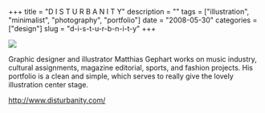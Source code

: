 +++
title = "D I S T U R B A N I T Y"
description = ""
tags = ["illustration", "minimalist", "photography", "portfolio"]
date = "2008-05-30"
categories = ["design"]
slug = "d-i-s-t-u-r-b-n-i-t-y"
+++


 

  <div id="screens-thumbs" class="clearfix">
    <div class="txt-center" id="design-submission"><a href="http://www.disturbanity.com/"><img id='bluga-thumbnail-1280' class='bluga-thumbnail large' src='http://media.konigi.com/bluga/
wt483fe605cc436.jpg'/></a></div>  
  </div>   
<p>Graphic designer and illustrator Matthias Gephart works on music industry, cultural assignments, magazine editorial, sports, and fashion projects. His portfolio is a clean and simple, which serves to really give the lovely illustration center stage.</p>
<p><a href="http://www.disturbanity.com/">http://www.disturbanity.com/</a></p>




